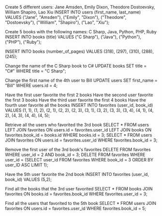 Create 5 different users: Jane Amsden, Emily Dixon, Theodore Dostoevsky, William Shapiro, Lao Xiu
INSERT INTO users (first_name, last_name) VALUES ("Jane", "Amsden"), ("Emily", "Dixon"), ("Theodore", "Dostoevsky"), ("William", "Shapiro"), ("Lao", "Xiu");


Create 5 books with the following names: C Sharp, Java, Python, PHP, Ruby
INSERT INTO books (title) VALUES ("C Sharp"), ("Java"), ("Python"), ("PHP"), ("Ruby");

INSERT INTO books (number_of_pages) VALUES (318), (297), (310), (288), (245);


Change the name of the C Sharp book to C#
UPDATE books SET title = "C#" WHERE title = "C Sharp";

Change the first name of the 4th user to Bill
UPDATE users SET first_name = "Bill" WHERE users.id = 4;

Have the first user favorite the first 2 books
Have the second user favorite the first 3 books
Have the third user favorite the first 4 books
Have the fourth user favorite all the books
INSERT INTO favorites (user_id, book_id) VALUES (1, 1), (1, 2), (2, 1), (2, 2), (2, 3), (3, 1), (3, 2), (3, 3), (3, 4), (4, 1), (4, 2), (4, 3), (4, 4), (4, 5);

Retrieve all the users who favorited the 3rd book
SELECT * FROM users LEFT JOIN favorites ON users.id = favorites.user_id LEFT JOIN books ON favorites.book_id = books.id WHERE books.id = 3;
SELECT * FROM users JOIN favorites ON users.id = favorites.user_id WHERE favorites.book_id = 3;

Remove the first user of the 3rd book's favorites
DELETE FROM favorites WHERE user_id = 2 AND book_id = 3;
DELETE FROM favorites WHERE user_id = (SELECT user_id FROM favorites WHERE book_id = 3 ORDER BY user_ID ASC LIMIT 1);

Have the 5th user favorite the 2nd book
INSERT INTO favorites (user_id, book_id) VALUES (5,2);

Find all the books that the 3rd user favorited
SELECT * FROM books JOIN favorites ON books.id = favorites.book_id WHERE favorites.user_id = 3;

Find all the users that favorited to the 5th book
SELECT * FROM users JOIN favorites ON users.id = favorites.user_id WHERE favorites.book_id = 5;
